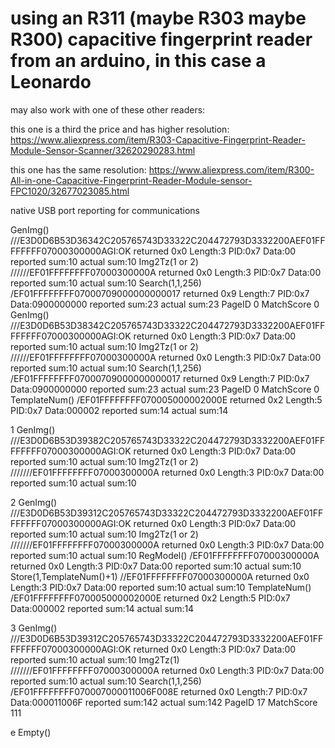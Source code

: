 # using an R311 (maybe R303 maybe R300) capacitive fingerprint reader from an arduino, in this case a Leonardo

may also work with one of these other readers:

this one is a third the price and has higher resolution:
https://www.aliexpress.com/item/R303-Capacitive-Fingerprint-Reader-Module-Sensor-Scanner/32620290283.html

this one has the same resolution:
https://www.aliexpress.com/item/R300-All-in-one-Capacitive-Fingerprint-Reader-Module-sensor-FPC1020/32677023085.html

native USB port reporting for communications

GenImg() ///E3D0D6B53D36342C205765743D33322C204472793D3332200AEF01FFFFFFFF07000300000AGI:OK  returned 0x0  Length:3  PID:0x7  Data:00  reported sum:10  actual sum:10
Img2Tz(1 or 2) //////EF01FFFFFFFF07000300000A  returned 0x0  Length:3  PID:0x7  Data:00  reported sum:10  actual sum:10
Search(1,1,256) /EF01FFFFFFFF07000709000000000017  returned 0x9  Length:7  PID:0x7  Data:0900000000  reported sum:23  actual sum:23
PageID 0  MatchScore 0
GenImg() ///E3D0D6B53D38342C205765743D33322C204472793D3332200AEF01FFFFFFFF07000300000AGI:OK  returned 0x0  Length:3  PID:0x7  Data:00  reported sum:10  actual sum:10
Img2Tz(1 or 2) //////EF01FFFFFFFF07000300000A  returned 0x0  Length:3  PID:0x7  Data:00  reported sum:10  actual sum:10
Search(1,1,256) /EF01FFFFFFFF07000709000000000017  returned 0x9  Length:7  PID:0x7  Data:0900000000  reported sum:23  actual sum:23
PageID 0  MatchScore 0
TemplateNum() /EF01FFFFFFFF070005000002000E  returned 0x2  Length:5  PID:0x7  Data:000002  reported sum:14  actual sum:14

  1
  GenImg() ///E3D0D6B53D39382C205765743D33322C204472793D3332200AEF01FFFFFFFF07000300000AGI:OK  returned 0x0  Length:3  PID:0x7  Data:00  reported sum:10  actual sum:10
  Img2Tz(1 or 2) ///////EF01FFFFFFFF07000300000A  returned 0x0  Length:3  PID:0x7  Data:00  reported sum:10  actual sum:10

  2
  GenImg() ///E3D0D6B53D39312C205765743D33322C204472793D3332200AEF01FFFFFFFF07000300000AGI:OK  returned 0x0  Length:3  PID:0x7  Data:00  reported sum:10  actual sum:10
  Img2Tz(1 or 2) ///////EF01FFFFFFFF07000300000A  returned 0x0  Length:3  PID:0x7  Data:00  reported sum:10  actual sum:10
  RegModel() /EF01FFFFFFFF07000300000A  returned 0x0  Length:3  PID:0x7  Data:00  reported sum:10  actual sum:10
  Store(1,TemplateNum()+1) //EF01FFFFFFFF07000300000A  returned 0x0  Length:3  PID:0x7  Data:00  reported sum:10  actual sum:10
  TemplateNum() /EF01FFFFFFFF070005000002000E  returned 0x2  Length:5  PID:0x7  Data:000002  reported sum:14  actual sum:14

  3
  GenImg() ///E3D0D6B53D39312C205765743D33322C204472793D3332200AEF01FFFFFFFF07000300000AGI:OK  returned 0x0  Length:3  PID:0x7  Data:00  reported sum:10  actual sum:10
  Img2Tz(1) ///////EF01FFFFFFFF07000300000A  returned 0x0  Length:3  PID:0x7  Data:00  reported sum:10  actual sum:10
  Search(1,1,256) /EF01FFFFFFFF070007000011006F008E  returned 0x0  Length:7  PID:0x7  Data:000011006F  reported sum:142  actual sum:142
  PageID 17  MatchScore 111

  e
  Empty() 
